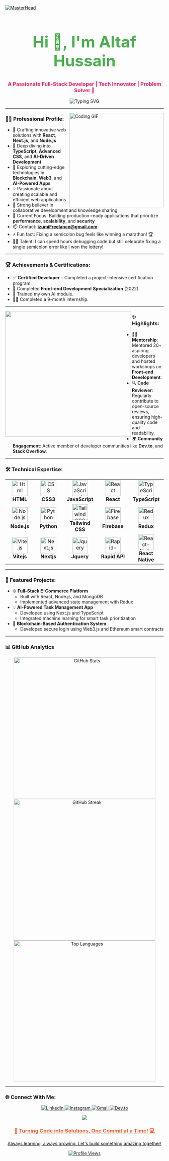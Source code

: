 [![MasterHead](https://repository-images.githubusercontent.com/588181932/e36ec678-7984-4cdd-8e4c-a3932772ff8e)](https://www.linkedin.com/in/altaf-hussain-325967324)


<h1 align="center" style="font-size: 50px; color: #4CAF50;">Hi 👋, I'm Altaf Hussain</h1>
<h3 align="center" style="color: #E91E63;">A Passionate Full-Stack Developer | Tech Innovator | Problem Solver 🚀</h3>

<div align="center">
  <img src="https://readme-typing-svg.demolab.com?font=Fira+Code&size=22&duration=4000&pause=500&color=4CAF50&width=450&lines=Full-Stack+Web+Developer;Tech+Enthusiast;Lifelong+Learner;Open+Source+Contributor;AI+and+Blockchain+Explorer;Net+Philosopher" alt="Typing SVG" />
</div>

---

<img align="right" src="https://miro.medium.com/v2/resize:fit:1400/format:webp/1*4fNBO_UDYEVxM0E5T2FyJQ.gif" alt="Coding GIF" width="300px"/>

### 👨‍💻 Professional Profile:
- 🔭 Crafting innovative web solutions with **React**, **Next.js**, and **Node.js**
- 🌱 Deep diving into **TypeScript**, **Advanced CSS**, and **AI-Driven Development**
- 🚀 Exploring cutting-edge technologies in **Blockchain**, **Web3**, and **AI-Powered Apps**
- 💡 Passionate about creating scalable and efficient web applications
- 🤝 Strong believer in collaborative development and knowledge sharing
- 🎯 Current Focus: Building production-ready applications that prioritize **performance**, **scalability**, and **security**
- 📫 Contact: **izumiFreelance@gmail.com**
- ⚡ Fun fact: Fixing a semicolon bug feels like winning a marathon! 🏆
- 👨‍💻 Talent: I can spend hours debugging code but still celebrate fixing a single semicolon error like I won the lottery!

---

### 🏆 Achievements & Certifications:
- ✅ **Certified Developer** – Completed a project-intensive certification program.
- 📜 Completed **Front-end Development Specialization** (2022).
- 🤖 Trained my own AI module.
- 👨‍💻 Completed a 9-month internship.

---

<img align="left" src="https://www.google.com/url?sa=i&url=https%3A%2F%2Fexchange.art%2Fsingle%2F4fSUy1ar4sFWNndLrHDFshbjrSNxNtYno7tuisY4eMTk&psig=AOvVaw3lLL7_i4Kq6U9LUoMlqaMo&ust=1741692497983000&source=images&cd=vfe&opi=89978449&ved=0CBUQjRxqFwoTCOCUtb_hgIwDFQAAAAAdAAAAABAh" width="400" />


### ✨ Highlights:
- 👨‍🏫 **Mentorship**: Mentored 20+ aspiring developers and hosted workshops on **Front-end Development**.
- 🔍 **Code Reviewer**: Regularly contribute to open-source reviews, ensuring high-quality code and readability.
- 🌍 **Community Engagement**: Active member of developer communities like **Dev.to**, and **Stack Overflow**.

---

### 🛠️ Technical Expertise:

<div align="center">
  <table>
    <tr>
        <td align="center" width="130">
        <img src="https://cdn.worldvectorlogo.com/logos/html-1.svg" alt="Html" width="50" height="50" />
        <br><b>HTML</b>
      </td>
      <td align="center" width="130">
        <img src="https://cdn.worldvectorlogo.com/logos/css-3.svg" alt="CSS" width="50" height="50" />
        <br><b>CSS3</b>
      </td>
      <td align="center" width="130">
        <img src="https://cdn.worldvectorlogo.com/logos/javascript-1.svg" alt="JavaScript" width="50" height="50" />
        <br><b>JavaScript</b>
      </td>
      <td align="center" width="130">
        <img src="https://cdn.worldvectorlogo.com/logos/react-2.svg" alt="React" width="50" height="50" />
        <br><b>React</b>
      </td>
      <td align="center" width="130">
        <img src="https://cdn.worldvectorlogo.com/logos/typescript.svg" alt="TypeScript" width="50" height="50" />
        <br><b>TypeScript</b>
      </td>
    </tr>
    <tr>
<td align="center" width="130">
        <img src="https://cdn.worldvectorlogo.com/logos/nodejs-1.svg" alt="Node.js" width="50" height="50" />
        <br><b>Node.js</b>
      </td>
      <td align="center" width="130">
        <img src="https://cdn.worldvectorlogo.com/logos/python-5.svg" alt="Python" width="50" height="50" />
        <br><b>Python</b>
      </td>
      <td align="center" width="130">
        <img src="https://cdn.worldvectorlogo.com/logos/tailwind-css-2.svg" alt="Tailwind CSS" width="50" height="50" />
        <br><b>Tailwind CSS</b>
      </td>
      <td align="center" width="130">
        <img src="https://cdn.worldvectorlogo.com/logos/firebase-1.svg" alt="Firebase" width="50" height="50" />
        <br><b>Firebase</b>
      </td>
      <td align="center" width="130">
        <img src="https://cdn.worldvectorlogo.com/logos/redux.svg" alt="Redux" width="50" height="50" />
        <br><b>Redux</b>
      </td>
    </tr>
        <tr>
      <td align="center" width="130">
        <img src="https://cdn.worldvectorlogo.com/logos/vitejs.svg" alt="Vite.js" width="50" height="50" />
        <br><b>Vitejs</b>
      </td>
      <td align="center" width="130">
        <img src="https://cdn.worldvectorlogo.com/logos/next-js.svg" alt="Next.js" width="50" height="50" />
        <br><b>Nextjs</b>
      </td>
      <td align="center" width="130">
        <img src="https://cdn.worldvectorlogo.com/logos/jquery-4.svg" alt="Jquery" width="50" height="50" />
        <br><b>Jquery</b>
      </td>
      <td align="center" width="130">
        <img src="https://cdn.worldvectorlogo.com/logos/rapid-api.svg" alt="Rapid-api" width="50" height="50" />
        <br><b>Rapid API</b>
      </td>
      <td align="center" width="130">
        <img src="https://cdn.worldvectorlogo.com/logos/react-native-1.svg" alt="React-Native" width="50" height="50" />
        <br><b>React Native</b>
      </td>
    </tr>
  </table>
</div>

---

### 🚀 Featured Projects:
- 🌐 **Full-Stack E-Commerce Platform**
  - Built with React, Node.js, and MongoDB
  - Implemented advanced state management with Redux
- 💡 **AI-Powered Task Management App**
  - Developed using Next.js and TypeScript
  - Integrated machine learning for smart task prioritization
- 🔐 **Blockchain-Based Authentication System**
  - Developed secure login using Web3.js and Ethereum smart contracts

---

### 📊 GitHub Analytics

<div align="center">
  <img src="https://github-readme-stats.vercel.app/api?username=izumifreelance&show_icons=true&theme=radical" alt="GitHub Stats" width="450" />
  <img src="https://github-readme-streak-stats.herokuapp.com/?user=izumifreelance&theme=radical" alt="GitHub Streak" width="450" />
  <img src="https://github-readme-stats.vercel.app/api/top-langs/?username=izumifreelance&layout=compact&theme=radical" alt="Top Languages" width="450" />
</div>



---

### 🌐 Connect With Me:
<p align="center">
  <a href="https://www.linkedin.com/in/altaf-hussain-282ba9218" target="_blank">
    <img src="https://img.icons8.com/color/48/000000/linkedin.png" alt="LinkedIn" />
  </a>
  <a href="https://instagram.com/tdeghgg" target="_blank">
    <img src="https://img.icons8.com/color/48/000000/instagram-new.png" alt="Instagram" />
  </a>
  <a href="mailto:izumiFreelance@gmail.com" target="_blank">
    <img src="https://img.icons8.com/color/48/000000/gmail-new.png" alt="Gmail" />
  </a>
  <a href="https://dev.to/izumifreelance" target="_blank">
    <img src="https://img.icons8.com/windows/48/000000/dev.png" alt="Dev.to" />
  </a>
</p>
<div align="center">
            <a href="https://www.buymeacoffee.com/rishavanand" target="_blank" style="display: inline-block;">
                <img
                    src="https://img.shields.io/badge/Donate-Buy%20Me%20A%20Coffee-orange.svg?style=flat-square&logo=buymeacoffee" 
                    align="center"
                />

<div align="center">
  <h3 style="color: #FF5722;">🚀 Turning Code into Solutions, One Commit at a Time! 💻</h3>
  <p>Always learning, always growing. Let's build something amazing together!</p>
</div>

![Profile Views](https://komarev.com/ghpvc/?username=izumifreelance&color=blueviolet)
